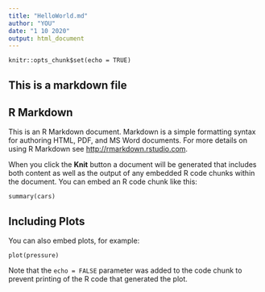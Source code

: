 ```yaml
---
title: "HelloWorld.md"
author: "YOU"
date: "1 10 2020"
output: html_document
---
```


```{r setup, include=FALSE}
knitr::opts_chunk$set(echo = TRUE)
```
## This is a markdown file
## R Markdown


This is an R Markdown document. Markdown is a simple formatting syntax for authoring HTML, PDF, and MS Word documents. For more details on using R Markdown see <http://rmarkdown.rstudio.com>.

When you click the **Knit** button a document will be generated that includes both content as well as the output of any embedded R code chunks within the document. You can embed an R code chunk like this:

```{r cars}
summary(cars)
```

## Including Plots

You can also embed plots, for example:

```{r pressure, echo=FALSE}
plot(pressure)
```

Note that the `echo = FALSE` parameter was added to the code chunk to prevent printing of the R code that generated the plot.
